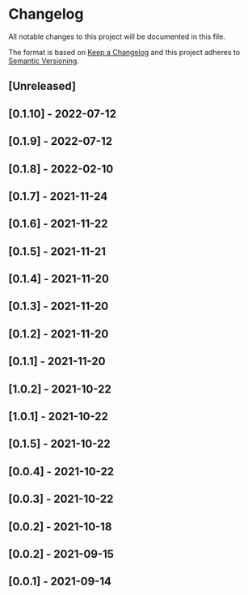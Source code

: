 # Changelog

All notable changes to this project will be documented in this file.

The format is based on [Keep a Changelog](http://keepachangelog.com/en/1.0.0/)
and this project adheres to [Semantic Versioning](http://semver.org/spec/v2.0.0.html).

## [Unreleased]

## [0.1.10] - 2022-07-12

## [0.1.9] - 2022-07-12

## [0.1.8] - 2022-02-10

## [0.1.7] - 2021-11-24

## [0.1.6] - 2021-11-22

## [0.1.5] - 2021-11-21

## [0.1.4] - 2021-11-20

## [0.1.3] - 2021-11-20

## [0.1.2] - 2021-11-20

## [0.1.1] - 2021-11-20

## [1.0.2] - 2021-10-22

## [1.0.1] - 2021-10-22

## [0.1.5] - 2021-10-22

## [0.0.4] - 2021-10-22

## [0.0.3] - 2021-10-22

## [0.0.2] - 2021-10-18

## [0.0.2] - 2021-09-15

## [0.0.1] - 2021-09-14
